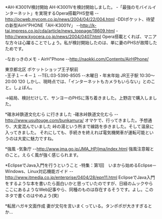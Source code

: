 *AH-K3001V検討開始
AH-K3001Vを検討開始しました。
-「最強のモバイルインターネット」を実現するOpera搭載PHS登場
--http://pcweb.mycom.co.jp/news/2004/04/22/004.html
-DDIポケット、待望の新型AirH”PHONE「AH-K3001V」 
--http://k-tai.impress.co.jp/cda/article/news_toppage/18609.html
-http://www.kyocera.co.jp/news/2004/0407.html
Opera搭載とくれば、マニアな方々は心躍ることでしょう。私が検討開始したのは、単に妻のPHSが故障したためです。

-なおっきのメモ - AirH"Phone
--http://naokki.com/Contents/AirHPhone/

東京都北区 ポケットショップ王子駅前  
-王子１－４－１
--TEL:03-5390-8505
--木曜日・年末年始 JR王子駅 10:30～20:00 120 
しかし、現時点では、「インターネットもカメラもいらない」とのこと。しょぼん。

→結局、検討だけして、サンヨーのPHSに落ち着きました。上野店で購入しました。

*碓氷峠鉄道文化むら に行きました
-碓氷峠鉄道文化むら
--http://www.usuitouge.com/bunkamura/
オマケで、行ってきました。予想通り、大変混んでいました
峠の湯という所まで線路を歩きました。そして温泉に入ってきました。
それにしても、手続きを終えれば電気機関車が運転可能というのは大変に魅力ですね。

*強風
-気象庁
--http://www.jma.go.jp/JMA_HP/jma/index.html
強風注意報とのこと。えらく風が強く感じられます。

*EclipseでJava入門を行うということ
-特集：第1回　いまから始めるEclipse－Windows、Linux対応機能ガイド 
--http://www.itmedia.co.jp/enterprise/0404/28/epn11.html
EclipseでJava入門をするような本を書いたら面白いかと思っていたのですが、日経のムックやら ここにあるようなWeb記事やら、同種のものは存在するそうです。よし。このネタで書くのはやめよう(笑)

*転居ハガキ文面作成
妻が文句を言いまくっている。タンポポが大きすぎるとか…

